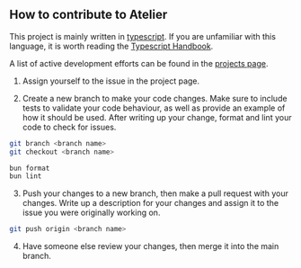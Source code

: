 ## How to contribute to Atelier

This project is mainly written in [typescript](https://www.typescriptlang.org/). If you are unfamiliar with this language, it is worth reading the [Typescript Handbook](https://www.typescriptlang.org/docs/handbook/intro.html).

A list of active development efforts can be found in the [projects page](https://github.com/ArchonLita/atelier/projects).

1. Assign yourself to the issue in the project page.

2. Create a new branch to make your code changes. Make sure to include tests to validate your code behaviour, as well as provide an example of how it should be used. After writing up your change, format and lint your code to check for issues.

```sh
git branch <branch name>
git checkout <branch name>
```

```sh
bun format
bun lint
```

3. Push your changes to a new branch, then make a pull request with your changes. Write up a description for your changes and assign it to the issue you were originally working on.

```sh
git push origin <branch name>
```

4. Have someone else review your changes, then merge it into the main branch.

